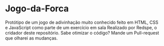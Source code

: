 # Jogo-da-Forca
Protótipo de um jogo de adivinhação muito conhecido feito em HTML, CSS e JavaScript como parte de um exercício em sala
Realizado por Redspe, o cridador deste repositório.
Sabe otimizar o código? Mande um Pull-request que olharei as mudanças.
